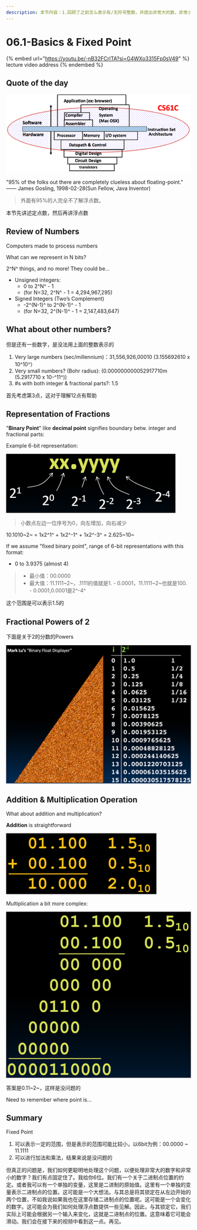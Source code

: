 ```yaml
---
description: 本节内容：1.回顾了之前怎么表示有/无符号整数，并提出非常大的数，非常小的数，小数怎么表示；2.提出了定点数的解释方法；3.演示了定点数的加法和乘法是可以得到正确结果的
---
```


# 06.1-Basics & Fixed Point

{% embed url="https://youtu.be/-nB32FCrlTA?si=G4WXo3315Fp0sV49" %}
lecture video address
{% endembed %}

## Quote of the day

![image-20240525214016202](../.image/image-20240525214016202.png)

"95% of the folks out there are completely clueless about floating-point." —— James Gosling, 1998-02-28(Sun Fellow, Java Inventor)

> 外面有95%的人完全不了解浮点数。

本节先讲述定点数，然后再讲浮点数

## Review of Numbers

Computers made to process numbers

What can we represent in N bits?

2^N^ things, and no more! They could be…

- Unsigned integers:
    -  0 to 2^N^ - 1
    -  (for N=32, 2^N^ - 1 = 4,294,967,295)
- Signed Integers (Two’s Complement)
    - -2^(N-1)^ to 2^(N-1)^ - 1
    -  (for N=32, 2^(N-1)^ - 1 = 2,147,483,647)

## What about other numbers?

但是还有一些数字，是没法用上面的整数表示的

1. Very large numbers (sec/millennium)：31,556,926,00010 (3.155692610 x 10^10^）
2. Very small numbers? (Bohr radius): (0.000000000052917710m (5.2917710 x 10-^11^))
3. \#s with both integer & fractional parts?: 1.5

首先考虑第3点，这对于理解12点有帮助

## Representation of Fractions

"**Binary Point**" like **decimal point** signifies boundary betw. integer and fractional parts:

Example 6-bit representation:

![image-20240602211027590](.image/image-20240602211027590.png)

> 小数点左边一位序号为0，向左增加，向右减少

10.1010~2~ = 1x2^1^ + 1x2^-1^ + 1x2^-3^ = 2.625~10~ 

If we assume "fixed binary point", range of 6-bit representations with this format: 

- 0 to 3.9375 (almost 4)

> - 最小值：00.0000
> - 最大值：11.1111~2~，.1111的值就是1. - 0.0001，11.1111~2~也就是100. - 0.0001,0.0001是2^-4^

这个范围是可以表示1.5的 

## Fractional Powers of 2

下面是关于2的分数的Powers

![image-20240602211139031](.image/image-20240602211139031.png)

## Addition & Multiplication Operation

What about addition and multiplication?

**Addition** is straightforward

![image-20240602211211829](.image/image-20240602211211829.png)

Multiplication a bit more complex:

![image-20240602211230879](.image/image-20240602211230879.png)

答案是0.11~2~，这样是没问题的

Need to remember where point is…

## Summary

Fixed Point

1. 可以表示一定的范围，但是表示的范围可能比较小，以6bit为例：00.0000 ~ 11.1111
2. 可以进行加法和乘法，结果来说是没问题的

但真正的问题是，我们如何更聪明地处理这个问题，以便处理非常大的数字和非常小的数字？我们有点固定住了。我给你6位。我们有一个关于二进制点位置的约定。或者我可以有一个单独的变量，这里是二进制的原始值。这里有一个单独的变量表示二进制点的位置。这可能是一个大想法。与其总是将其锁定在从左边开始的两个位置，不如我说如果我也在这里存储二进制点的位置呢。这可能是一个会变化的数字。这可能会为我们如何处理浮点数提供一些见解。因此，与其锁定它，我们实际上可能会根据另一个输入来变化，这就是二进制点的位置。这意味着它可能会滑动。我们会在接下来的视频中看到这一点。再见。
